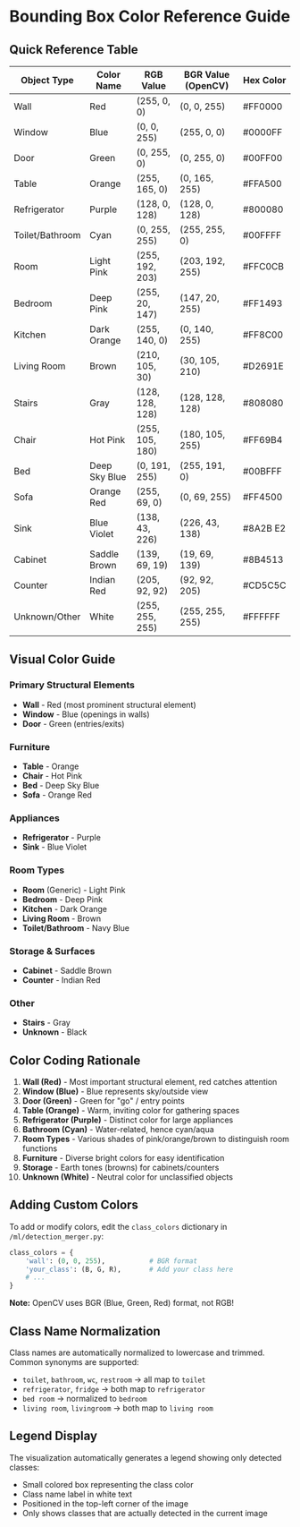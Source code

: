 # Bounding Box Color Reference Guide

## Quick Reference Table

| Object Type | Color Name | RGB Value | BGR Value (OpenCV) | Hex Color |
|------------|-----------|-----------|-------------------|-----------|
| Wall | Red | (255, 0, 0) | (0, 0, 255) | #FF0000 |
| Window | Blue | (0, 0, 255) | (255, 0, 0) | #0000FF |
| Door | Green | (0, 255, 0) | (0, 255, 0) | #00FF00 |
| Table | Orange | (255, 165, 0) | (0, 165, 255) | #FFA500 |
| Refrigerator | Purple | (128, 0, 128) | (128, 0, 128) | #800080 |
| Toilet/Bathroom | Cyan | (0, 255, 255) | (255, 255, 0) | #00FFFF |
| Room | Light Pink | (255, 192, 203) | (203, 192, 255) | #FFC0CB |
| Bedroom | Deep Pink | (255, 20, 147) | (147, 20, 255) | #FF1493 |
| Kitchen | Dark Orange | (255, 140, 0) | (0, 140, 255) | #FF8C00 |
| Living Room | Brown | (210, 105, 30) | (30, 105, 210) | #D2691E |
| Stairs | Gray | (128, 128, 128) | (128, 128, 128) | #808080 |
| Chair | Hot Pink | (255, 105, 180) | (180, 105, 255) | #FF69B4 |
| Bed | Deep Sky Blue | (0, 191, 255) | (255, 191, 0) | #00BFFF |
| Sofa | Orange Red | (255, 69, 0) | (0, 69, 255) | #FF4500 |
| Sink | Blue Violet | (138, 43, 226) | (226, 43, 138) | #8A2B E2 |
| Cabinet | Saddle Brown | (139, 69, 19) | (19, 69, 139) | #8B4513 |
| Counter | Indian Red | (205, 92, 92) | (92, 92, 205) | #CD5C5C |
| Unknown/Other | White | (255, 255, 255) | (255, 255, 255) | #FFFFFF |

## Visual Color Guide

### Primary Structural Elements
- **Wall** - Red (most prominent structural element)
- **Window** - Blue (openings in walls)
- **Door** - Green (entries/exits)

### Furniture
- **Table** - Orange
- **Chair** - Hot Pink
- **Bed** - Deep Sky Blue
- **Sofa** - Orange Red

### Appliances
- **Refrigerator** - Purple
- **Sink** - Blue Violet

### Room Types
- **Room** (Generic) - Light Pink
- **Bedroom** - Deep Pink
- **Kitchen** - Dark Orange
- **Living Room** - Brown
- **Toilet/Bathroom** - Navy Blue

### Storage & Surfaces
- **Cabinet** - Saddle Brown
- **Counter** - Indian Red

### Other
- **Stairs** - Gray
- **Unknown** - Black

## Color Coding Rationale

1. **Wall (Red)** - Most important structural element, red catches attention
2. **Window (Blue)** - Blue represents sky/outside view
3. **Door (Green)** - Green for "go" / entry points
4. **Table (Orange)** - Warm, inviting color for gathering spaces
5. **Refrigerator (Purple)** - Distinct color for large appliances
6. **Bathroom (Cyan)** - Water-related, hence cyan/aqua
7. **Room Types** - Various shades of pink/orange/brown to distinguish room functions
8. **Furniture** - Diverse bright colors for easy identification
9. **Storage** - Earth tones (browns) for cabinets/counters
10. **Unknown (White)** - Neutral color for unclassified objects

## Adding Custom Colors

To add or modify colors, edit the `class_colors` dictionary in `/ml/detection_merger.py`:

```python
class_colors = {
    'wall': (0, 0, 255),           # BGR format
    'your_class': (B, G, R),       # Add your class here
    # ...
}
```

**Note:** OpenCV uses BGR (Blue, Green, Red) format, not RGB!

## Class Name Normalization

Class names are automatically normalized to lowercase and trimmed. Common synonyms are supported:

- `toilet`, `bathroom`, `wc`, `restroom` → all map to `toilet`
- `refrigerator`, `fridge` → both map to `refrigerator`
- `bed room` → normalized to `bedroom`
- `living room`, `livingroom` → both map to `living room`

## Legend Display

The visualization automatically generates a legend showing only detected classes:

- Small colored box representing the class color
- Class name label in white text
- Positioned in the top-left corner of the image
- Only shows classes that are actually detected in the current image

